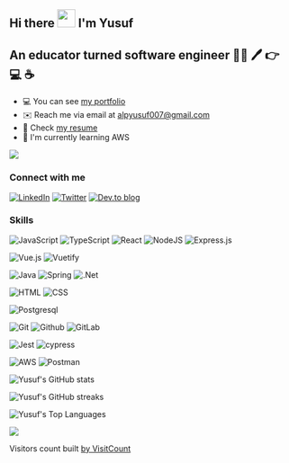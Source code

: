 ## Hi there <img src="https://c.tenor.com/Wx9IEmZZXSoAAAAi/hi.gif" width="32"> I'm Yusuf

## An educator turned software engineer 👨‍🏫 🖊️  👉 💻 ☕

- 💻 You can see [my portfolio](https://yusufalp.github.io/onepage) 
- ✉️ Reach me via email at [alpyusuf007@gmail.com](alpyusuf007@gmail.com)
- 📃 Check [my resume](https://yusufalp.github.io/onepage/public/Resume_Yusuf_Alp.pdf)
- 🧠 I'm currently learning AWS

[![](https://img.shields.io/badge/Buy%20Me%20a%20Coffee-ffdd00?style=flat&logo=buy-me-a-coffee&logoColor=black)](https://www.buymeacoffee.com/yusuf.alp) 

### Connect with me
[![LinkedIn](https://img.shields.io/badge/LinkedIn-0077B5?style=for-the-badge&logo=linkedin&logoColor=white)](https://www.linkedin.com/in/yusuf-alp/) 
[![Twitter](https://img.shields.io/badge/Twitter-08a0e9?style=for-the-badge&logo=twitter&logoColor=white)](https://twitter.com/yalp122)
[![Dev.to blog](https://img.shields.io/badge/dev.to-0A0A0A?style=for-the-badge&logo=dev.to&logoColor=white)](https://dev.to/yusufalp)

### Skills

![JavaScript](https://img.shields.io/badge/JavaScript-F7DF1E?style=for-the-badge&logo=javascript&logoColor=white)
![TypeScript](https://img.shields.io/badge/TypeScript-007ACC?style=for-the-badge&logo=typescript&logoColor=white)
![React](https://img.shields.io/badge/React-61DAFB?style=for-the-badge&logo=react&logoColor=white)
![NodeJS](https://img.shields.io/badge/node.js-6DA55F?style=for-the-badge&logo=node.js&logoColor=white)
![Express.js](https://img.shields.io/badge/express.js-%23404d59.svg?style=for-the-badge&logo=express&logoColor=%2361DAFB)

![Vue.js](https://img.shields.io/badge/vuejs-%2335495e.svg?style=for-the-badge&logo=vuedotjs&logoColor=%234FC08D)
![Vuetify](https://img.shields.io/badge/Vuetify-1867C0?style=for-the-badge&logo=vuetify&logoColor=AEDDFF)

![Java](https://img.shields.io/badge/java-f89820.svg?style=for-the-badge&logo=java&logoColor=white)
![Spring](https://img.shields.io/badge/spring-%236DB33F.svg?style=for-the-badge&logo=spring&logoColor=white)
![.Net](https://img.shields.io/badge/.NET-5C2D91?style=for-the-badge&logo=.net&logoColor=white)

![HTML](https://img.shields.io/badge/HTML5-E34F26?style=for-the-badge&logo=html5&logoColor=white)
![CSS](https://img.shields.io/badge/CSS-1572B6?&style=for-the-badge&logo=css3&logoColor=white)

![Postgresql](https://img.shields.io/badge/postgresql-4169E1?style=for-the-badge&logo=postgresql&logoColor=white)

![Git](https://img.shields.io/badge/git-F05032.svg?&style=for-the-badge&logo=git&logoColor=white)
![Github](https://img.shields.io/badge/github-181717.svg?&style=for-the-badge&logo=github&logoColor=white)
![GitLab](https://img.shields.io/badge/gitlab-%23181717.svg?style=for-the-badge&logo=gitlab&logoColor=white)

![Jest](https://img.shields.io/badge/jest-C21325.svg?&style=for-the-badge&logo=jest&logoColor=white)
![cypress](https://img.shields.io/badge/-cypress-%23E5E5E5?style=for-the-badge&logo=cypress&logoColor=058a5e)

![AWS](https://img.shields.io/badge/AWS-%23FF9900.svg?style=for-the-badge&logo=amazon-aws&logoColor=white)
![Postman](https://img.shields.io/badge/Postman-FF6C37?style=for-the-badge&logo=postman&logoColor=white)

![Yusuf's GitHub stats](https://github-readme-stats.vercel.app/api?username=yusufalp&show_icons=true&count_private=true&title_color=f97316&text_color=000000&icon_color=f97316&bg_color=ffffff&show_icons=true)

![Yusuf's GitHub streaks](https://github-readme-streak-stats.herokuapp.com/?user=yusufalp)

![Yusuf's Top Languages](https://github-readme-stats.vercel.app/api/top-langs/?username=yusufalp&custom_title=Yusuf&apos;s%20%Top%20%Languages)

![](https://visitcount.itsvg.in/api?id=yusufalp&label=Visitors&color=12&icon=5&pretty=true)

Visitors count built [by VisitCount](https://visitcount.itsvg.in)

